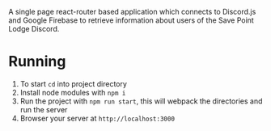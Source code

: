 A single page react-router based application which connects to Discord.js and Google Firebase to retrieve information about users of the Save Point Lodge Discord.

# Running

1. To start `cd` into project directory
2. Install node modules with `npm i`
3. Run the project with `npm run start`, this will webpack the directories and run the server
4. Browser your server at `http://localhost:3000`
